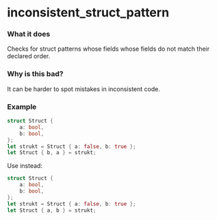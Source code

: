 # inconsistent_struct_pattern

### What it does

Checks for struct patterns whose fields whose fields do not match their declared order.

### Why is this bad?

It can be harder to spot mistakes in inconsistent code.

### Example

```rust
struct Struct {
    a: bool,
    b: bool,
};
let strukt = Struct { a: false, b: true };
let Struct { b, a } = strukt;
```

Use instead:

```rust
struct Struct {
    a: bool,
    b: bool,
};
let strukt = Struct { a: false, b: true };
let Struct { a, b } = strukt;
```
